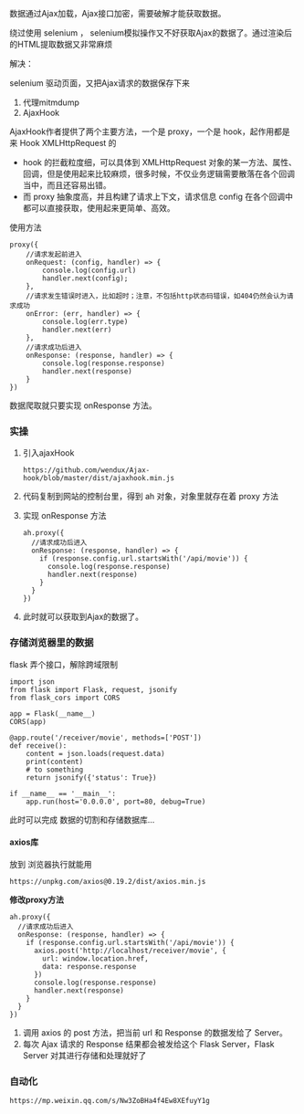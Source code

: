 数据通过Ajax加载，Ajax接口加密，需要破解才能获取数据。

绕过使用 selenium ， selenium模拟操作又不好获取Ajax的数据了。通过渲染后的HTML提取数据又非常麻烦

解决：

selenium 驱动页面，又把Ajax请求的数据保存下来

1. 代理mitmdump
2. AjaxHook



AjaxHook作者提供了两个主要方法，一个是 proxy，一个是 hook，起作用都是来 Hook XMLHttpRequest 的

- hook 的拦截粒度细，可以具体到 XMLHttpRequest 对象的某一方法、属性、回调，但是使用起来比较麻烦，很多时候，不仅业务逻辑需要散落在各个回调当中，而且还容易出错。
- 而 proxy 抽象度高，并且构建了请求上下文，请求信息 config 在各个回调中都可以直接获取，使用起来更简单、高效。

使用方法

```
proxy({
    //请求发起前进入
    onRequest: (config, handler) => {
        console.log(config.url)
        handler.next(config);
    },
    //请求发生错误时进入，比如超时；注意，不包括http状态码错误，如404仍然会认为请求成功
    onError: (err, handler) => {
        console.log(err.type)
        handler.next(err)
    },
    //请求成功后进入
    onResponse: (response, handler) => {
        console.log(response.response)
        handler.next(response)
    }
})
```

数据爬取就只要实现 onResponse 方法。



### 实操

1. 引入ajaxHook

   `https://github.com/wendux/Ajax-hook/blob/master/dist/ajaxhook.min.js`

2. 代码复制到网站的控制台里，得到 ah 对象，对象里就存在着 proxy 方法

3. 实现 onResponse 方法

   ```
   ah.proxy({
     //请求成功后进入
     onResponse: (response, handler) => {
       if (response.config.url.startsWith('/api/movie')) {
         console.log(response.response)
         handler.next(response)
       }
     }
   })
   ```

4. 此时就可以获取到Ajax的数据了。

### 存储浏览器里的数据

flask 弄个接口，解除跨域限制

```
import json
from flask import Flask, request, jsonify
from flask_cors import CORS

app = Flask(__name__)
CORS(app)

@app.route('/receiver/movie', methods=['POST'])
def receive():
    content = json.loads(request.data)
    print(content)
    # to something
    return jsonify({'status': True})

if __name__ == '__main__':
    app.run(host='0.0.0.0', port=80, debug=True)
```

此时可以完成 数据的切割和存储数据库...

#### axios库

放到 浏览器执行就能用

`https://unpkg.com/axios@0.19.2/dist/axios.min.js`

**修改proxy方法**

```
ah.proxy({
  //请求成功后进入
  onResponse: (response, handler) => {
    if (response.config.url.startsWith('/api/movie')) {
      axios.post('http://localhost/receiver/movie', {
        url: window.location.href,
        data: response.response
      })
      console.log(response.response)
      handler.next(response)
    }
  }
})
```

1. 调用 axios 的 post 方法，把当前 url 和 Response 的数据发给了 Server。
2. 每次 Ajax 请求的 Response 结果都会被发给这个 Flask Server，Flask Server 对其进行存储和处理就好了

### 自动化

`https://mp.weixin.qq.com/s/Nw3ZoBHa4f4Ew8XEfuyY1g`

